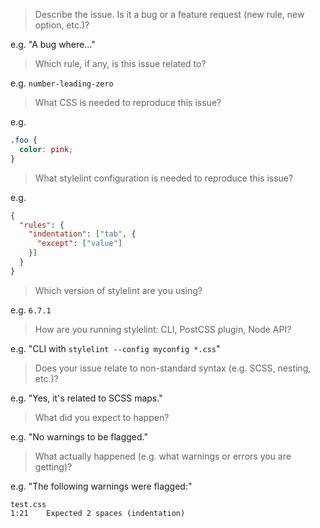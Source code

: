 <!-- Please answer the following questions. Issues that don't use this template will be closed. -->

> Describe the issue. Is it a bug or a feature request (new rule, new option, etc.)?

e.g. "A bug where..."

> Which rule, if any, is this issue related to?

e.g. `number-leading-zero`

> What CSS is needed to reproduce this issue?

e.g.

```css
.foo {
  color: pink;
}
```

> What stylelint configuration is needed to reproduce this issue?

e.g.

```json
{
  "rules": {
    "indentation": ["tab", {
      "except": ["value"]
    }]
  }
}
```

> Which version of stylelint are you using?

e.g. `6.7.1`

> How are you running stylelint: CLI, PostCSS plugin, Node API?

e.g. "CLI with `stylelint --config myconfig *.css`"

> Does your issue relate to non-standard syntax (e.g. SCSS, nesting, etc.)?

e.g. "Yes, it's related to SCSS maps."

> What did you expect to happen?

e.g. "No warnings to be flagged."

> What actually happened (e.g. what warnings or errors you are getting)?

e.g. "The following warnings were flagged:"

```shell
test.css
1:21    Expected 2 spaces (indentation)
```
<!--
Before posting, please check that your issue:
1. Hasn't already been resolved in:
  - the next release (https://github.com/stylelint/stylelint/blob/master/CHANGELOG.md)
  - an upcoming major milestone (https://github.com/stylelint/stylelint/milestones)
2. Hasn't already been discussed (https://github.com/stylelint/stylelint/search)
-->

<!--
Here are the best ways to help resolve your issue:
1. Figure out what needs to be done, propose it, and then write the code and submit a PR.
2. If your issue is a bug, consider at least submitting a PR with failing tests.

Note: GitHub issues are for stylelint bugs and enhancements, if you're looking for help or support with stylelint then stackoverflow is our preferred question and answer forum - http://stackoverflow.com/questions/tagged/stylelint
-->

<!-- Love stylelint? Please consider supporting our collective:
👉  https://opencollective.com/stylelint/donate -->